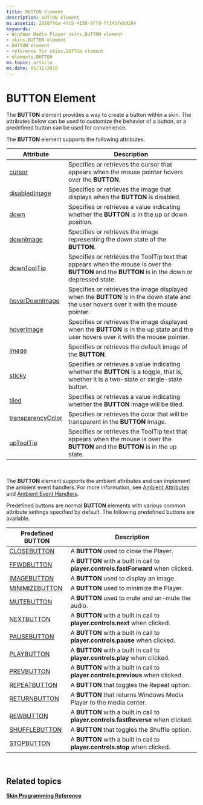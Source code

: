 ```yaml
---
title: BUTTON Element
description: BUTTON Element
ms.assetid: 2818ff6a-4fc5-4150-9ff9-ff143feb9204
keywords:
- Windows Media Player skins,BUTTON element
- skins,BUTTON element
- BUTTON element
- reference for skins,BUTTON element
- elements,BUTTON
ms.topic: article
ms.date: 05/31/2018
---
```


# BUTTON Element

The **BUTTON** element provides a way to create a button within a skin. The attributes below can be used to customize the behavior of a button, or a predefined button can be used for convenience.

The **BUTTON** element supports the following attributes.



| Attribute                                         | Description                                                                                                                                      |
|---------------------------------------------------|--------------------------------------------------------------------------------------------------------------------------------------------------|
| [cursor](button-cursor.md)                       | Specifies or retrieves the cursor that appears when the mouse pointer hovers over the **BUTTON**.                                                |
| [disabledImage](button-disabledimage.md)         | Specifies or retrieves the image that displays when the **BUTTON** is disabled.                                                                  |
| [down](button-down.md)                           | Specifies or retrieves a value indicating whether the **BUTTON** is in the up or down position.                                                  |
| [downImage](button-downimage.md)                 | Specifies or retrieves the image representing the down state of the **BUTTON**.                                                                  |
| [downToolTip](button-downtooltip.md)             | Specifies or retrieves the ToolTip text that appears when the mouse is over the **BUTTON** and the **BUTTON** is in the down or depressed state. |
| [hoverDownImage](button-hoverdownimage.md)       | Specifies or retrieves the image displayed when the **BUTTON** is in the down state and the user hovers over it with the mouse pointer.          |
| [hoverImage](button-hoverimage.md)               | Specifies or retrieves the image displayed when the **BUTTON** is in the up state and the user hovers over it with the mouse pointer.            |
| [image](button-image.md)                         | Specifies or retrieves the default image of the **BUTTON**.                                                                                      |
| [sticky](button-sticky.md)                       | Specifies or retrieves a value indicating whether the **BUTTON** is a toggle, that is, whether it is a two-state or single-state button.         |
| [tiled](button-tiled.md)                         | Specifies or retrieves a value indicating whether the **BUTTON** image will be tiled.                                                            |
| [transparencyColor](button-transparencycolor.md) | Specifies or retrieves the color that will be transparent in the **BUTTON** image.                                                               |
| [upToolTip](button-uptooltip.md)                 | Specifies or retrieves the ToolTip text that appears when the mouse is over the **BUTTON** and the **BUTTON** is in the up state.                |



 

The **BUTTON** element supports the ambient attributes and can implement the ambient event handlers. For more information, see [Ambient Attributes](ambient-attributes.md) and [Ambient Event Handlers](ambient-event-handlers.md).

Predefined buttons are normal **BUTTON** elements with various common attribute settings specified by default. The following predefined buttons are available.



| Predefined BUTTON                    | Description                                                                        |
|--------------------------------------|------------------------------------------------------------------------------------|
| [CLOSEBUTTON](closebutton.md)       | A **BUTTON** used to close the Player.                                             |
| [FFWDBUTTON](ffwdbutton.md)         | A **BUTTON** with a built in call to **player.controls.fastForward** when clicked. |
| [IMAGEBUTTON](imagebutton.md)       | A **BUTTON** used to display an image.                                             |
| [MINIMIZEBUTTON](minimizebutton.md) | A **BUTTON** used to minimize the Player.                                          |
| [MUTEBUTTON](mutebutton.md)         | A **BUTTON** used to mute and un-mute the audio.                                   |
| [NEXTBUTTON](nextbutton.md)         | A **BUTTON** with a built in call to **player.controls.next** when clicked.        |
| [PAUSEBUTTON](pausebutton.md)       | A **BUTTON** with a built in call to **player.controls.pause** when clicked.       |
| [PLAYBUTTON](playbutton.md)         | A **BUTTON** with a built in call to **player.controls.play** when clicked.        |
| [PREVBUTTON](prevbutton.md)         | A **BUTTON** with a built in call to **player.controls.previous** when clicked.    |
| [REPEATBUTTON](repeatbutton.md)     | A **BUTTON** that toggles the Repeat option.                                       |
| [RETURNBUTTON](returnbutton.md)     | A **BUTTON** that returns Windows Media Player to the media center.                |
| [REWBUTTON](rewbutton.md)           | A **BUTTON** with a built in call to **player.controls.fastReverse** when clicked. |
| [SHUFFLEBUTTON](shufflebutton.md)   | A **BUTTON** that toggles the Shuffle option.                                      |
| [STOPBUTTON](stopbutton.md)         | A **BUTTON** with a built in call to **player.controls.stop** when clicked.        |



 

## Related topics

<dl> <dt>

[**Skin Programming Reference**](skin-programming-reference.md)
</dt> </dl>

 

 




